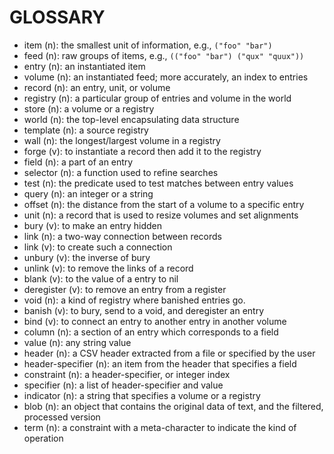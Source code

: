 GLOSSARY
========

- item (n): the smallest unit of information, e.g., `("foo" "bar")`
- feed (n): raw groups of items, e.g., `(("foo" "bar") ("qux" "quux"))`
- entry (n): an instantiated item
- volume (n): an instantiated feed; more accurately, an index to entries
- record (n): an entry, unit, or volume
- registry (n): a particular group of entries and volume in the world
- store (n): a volume or a registry
- world (n): the top-level encapsulating data structure
- template (n): a source registry
- wall (n): the longest/largest volume in a registry
- forge (v): to instantiate a record then add it to the registry
- field (n): a part of an entry
- selector (n): a function used to refine searches
- test (n): the predicate used to test matches between entry values
- query (n): an integer or a string
- offset (n): the distance from the start of a volume to a specific entry
- unit (n): a record that is used to resize volumes and set alignments
- bury (v): to make an entry hidden
- link (n): a two-way connection between records
- link (v): to create such a connection
- unbury (v): the inverse of bury
- unlink (v): to remove the links of a record
- blank (v): to the value of a entry to nil
- deregister (v): to remove an entry from a register
- void (n): a kind of registry where banished entries go.
- banish (v): to bury, send to a void, and deregister an entry
- bind (v): to connect an entry to another entry in another volume
- column (n): a section of an entry which corresponds to a field
- value (n): any string value
- header (n): a CSV header extracted from a file or specified by the user
- header-specifier (n): an item from the header that specifies a field
- constraint (n): a header-specifier, or integer index
- specifier (n): a list of header-specifier and value
- indicator (n): a string that specifies a volume or a registry
- blob (n): an object that contains the original data of text, and the filtered, processed version
- term (n): a constraint with a meta-character to indicate the kind of operation
